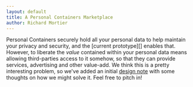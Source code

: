 ```yaml
---
layout: default
title: A Personal Containers Marketplace
author: Richard Mortier
---
```



Personal Containers securely hold all your personal data to help
maintain your privacy and security, and the [current prototype][]
enables that.  However, to liberate the _value_ contained within your
personal data means allowing third-parties access to it somehow, so
that they can provide services, advertising and other value-add.  We
think this is a pretty interesting problem, so we've added an initial
[design note][] with some thoughts on how we might solve it.  Feel
free to pitch in!

[current code]: http://github.com/avsm/py-perscon
[design note]: design.html
